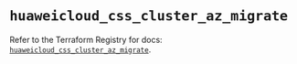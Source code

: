 # `huaweicloud_css_cluster_az_migrate`

Refer to the Terraform Registry for docs: [`huaweicloud_css_cluster_az_migrate`](https://registry.terraform.io/providers/huaweicloud/huaweicloud/1.71.1/docs/resources/css_cluster_az_migrate).
